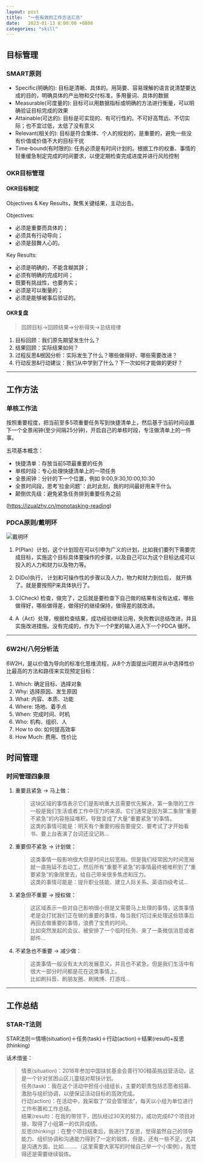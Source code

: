 ```yaml
---
layout: post
title:  "一些有效的工作方法汇总"
date:   2023-01-13 8:00:00 +0800
categories: "skill"
---
```


## 目标管理

### SMART原则

- Specific(明确的): 目标是清晰、具体的。用简要、容易理解的语言说清楚要达成的目的，明确具体的产出物和交付标准，多用量词、具体的数据
- Measurable(可度量的): 目标可以用数据指标或明确的方法进行衡量，可以明确验证目标完成的效果
- Attainable(可达的): 目标是可实现的、有可行性的。不可好高骛远、不切实际；也不宜过低，太低了没有意义
- Relevant(相关的): 目标是符合集体、个人的规划的，是重要的，避免一些没有价值或价值不大的目标干扰
- Time-bound(有时限的): 任务必须是有时间计划的。根据工作的权重、事情的轻重缓急制定完成的时间要求，以便定期检查完成进度并进行风险控制

### OKR目标管理

#### OKR目标制定

Objectives & Key Results，聚焦关键结果，主动出击。

Objectives:
- 必须是重要而具体的；
- 必须具有行动导向；
- 必须是鼓舞人心的。

Key Results:
- 必须是明确的，不能含糊其辞；
- 必须有明确的完成时间；
- 既要有挑战性，也要务实；
- 必须是可以衡量的；
- 必须是能够被事后验证的。

#### OKR复盘

> 回顾目标->回顾结果->分析得失->总结规律
1. 目标回顾：我们原先期望发生什么？
2. 结果回顾：实际结果如何？
3. 过程反思&根因分析：实际发生了什么？哪些做得好、哪些需要改进？
4. 行动反思&行动建议：我们从中学到了什么？下一次如何才能做的更好？

---

## 工作方法

### 单核工作法

按照重要程度，把当前至多5项重要任务写到快捷清单上，然后基于当前时间设置下一个全景闹钟(至少间隔25分钟)，开启自己的单核时段，专注做清单上的一件事。

五项基本概念：

- 快捷清单：存放当前5项最重要的任务
- 单核时段：专心处理快捷清单上的一项任务
- 全景闹钟：分针的下一个位置，例如 9:00,9:30,10:00,10:30
- 全景时间段，思考‘拉金问题’：此时此刻，我的时间最好用来干什么
- 颠倒优先级：避免紧急任务排到重要任务之前

(https://izualzhy.cn/monotasking-reading)

### PDCA原则/戴明环

![戴明环](https://upload.wikimedia.org/wikipedia/commons/4/42/PDCA-Multi-Loop.png)

1. P(Plan）计划，这个计划现在可以引申为广义的计划，比如我们要列下需要完成目标，实施这个目标具体要操作的步骤，以及自己可以为这个目标达成可以投入的人力和财力以及物力等。

2. D(Do)执行， 计划和可操作性的步骤以及人力，物力和财力到位后， 就开搞了。就是要按照P来具体执行了。

3. C(Check) 检查，做完了，之后就是要检查下自己做的结果有没有达成，哪些做得好，哪些做得差，做得好的继续保持，做得差的就改进。

4. A（Act）处理，根据检查结果，成功经验继续沿用，失败教训总结改进，并且实施改进措施。没有完成的，作为下一个P里的输入进入下一个PDCA 循环。
---

### 6W2H/八何分析法

6W2H，是以价值为导向的标准化思维流程，从8个方面提出问题并从中选择性价比最高的方法和路径来实现预定目标：

1. Which: 确定目标、选择对象
2. Why: 选择原因、发生原因
3. What: 内容、本质、功能
4. Where: 场地、着手点
5. When: 完成时间、时机
6. Who: 机构、组织、人
7. How to do: 如何提高效率
8. How Much: 费用、性价比

## 时间管理

### 时间管理四象限

1. 重要且紧急 -> 马上做：
   > 这块区域的事情表示它们是影响重大且需要优先解决，第一象限的工作一般是我们生活或者工作中压力的来源。它们通常是因为第二象限“重要不紧急”的内容拖延堆积，导致变成了大量“重要紧急”的事情。  
   > 这类的事情可能是：明天有个重要的报告要提交、要考试了才开始看书、要上台表演了台词还没记熟...
2. 重要但不紧急 -> 计划做：
   > 这类事情一般影响很大但是时间比较宽裕。但是我们经常因为时间宽裕就一直拖延不去动工，然后所有“重要不紧急”的事情最终被堆积到了“重要紧急”的象限里去，给自己带来很多焦虑和压力。  
   > 这类的事情可能是：提升职业技能、建立人际关系、英语四级考试...
3. 紧急但不重要 -> 授权做：
   > 这区域表示一些对自己影响很小但是又需要马上处理的事情，这类事情老是会打扰我们正在做的重要的事情，每当我们切过来处理这些琐事后再回去做重要的事情，浪费了宝贵的时间。  
   > 比如突然发起的会议、被安排了一个临时任务、来了一条微信消息或者邮件...
4. 不紧急也不重要 -> 减少做：
   > 这类事情一般没有太大的发展意义，并且也不紧急，但是我们生活中有很大一部分时间都是花在这类事情上。  
   > 比如刷抖音、刷朋友圈、刷微博、打游戏...

---

## 工作总结

### STAR-T法则

STAR法则＝情境(situation)＋任务(task)＋行动(action)＋结果(result)+反思(thinking)

话术借鉴：
> 情景(situation)：2016年参加中国扶贫基金会善行100精英挑战营活动，这是一个针对贫困山区儿童结对帮扶计划。  
> 任务(task)：我在这个活动中担任小组组长，主要的职责包括志愿者招募、激励与组织协调，以便保证活动目标的高效完成。  
> 行动(action)：在活动中，我采取了“双会管理法”，每天以小组为单位进行工作布置和工作总结。  
> 结果(result)：在我的带领下，团队经过30天的努力，成功完成67个项目对接，取得了小组第一的优异成绩。  
> 反思(thinking)：在整个项目结束后，我进行了反思，觉得虽然自己的领导能力、组织协调和沟通能力得到了一定的锻炼，但是，还有一些不足，尤其是沟通方面，比如………（这里需要大家写的时候自己举一个小案例），我觉得还是需要继续锻炼。
